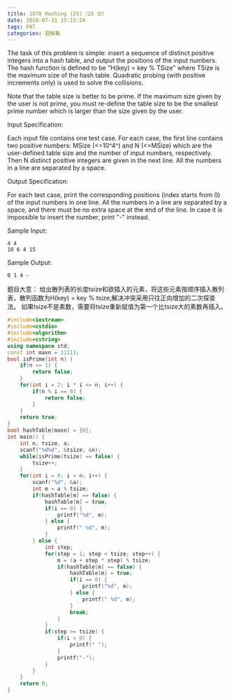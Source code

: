 ```yaml
---
title: 1078 Hashing (25)（25 分）
date: 2018-07-31 15:15:24
tags: PAT
categories: 题解集
---
```


The task of this problem is simple: insert a sequence of distinct positive integers into a hash table, and output the positions of the input numbers. The hash function is defined to be "H(key) = key % TSize" where TSize is the maximum size of the hash table. Quadratic probing (with positive increments only) is used to solve the collisions.

Note that the table size is better to be prime. If the maximum size given by the user is not prime, you must re-define the table size to be the smallest prime number which is larger than the size given by the user.

Input Specification:

Each input file contains one test case. For each case, the first line contains two positive numbers: MSize (<=10^4^) and N (<=MSize) which are the user-defined table size and the number of input numbers, respectively. Then N distinct positive integers are given in the next line. All the numbers in a line are separated by a space.

Output Specification:

For each test case, print the corresponding positions (index starts from 0) of the input numbers in one line. All the numbers in a line are separated by a space, and there must be no extra space at the end of the line. In case it is impossible to insert the number, print "-" instead.

Sample Input:
```
4 4
10 6 4 15
```
Sample Output:
```
0 1 4 -
```

题目大意：
给出散列表的长度tsize和欲插入的元素，将这些元素按顺序插入散列表，散列函数为H(key) = key % tsize,解决冲突采用只往正向增加的二次探查法。
如果tsize不是素数，需要将tsize重新赋值为第一个比tsize大的素数再插入。

```cpp
#include<iostream>
#include<cstdio>
#include<algorithm>
#include<cstring>
using namespace std;
const int maxn = 11111;
bool isPrime(int n) {
    if(n <= 1) {
        return false;
    }
    for(int i = 2; i * i <= n; i++) {
        if(n % i == 0) {
            return false;
        }
    }
    return true;
}
bool hashTable[maxn] = {0};
int main() {
    int n, tsize, a;
    scanf("%d%d", &tsize, &n);
    while(isPrime(tsize) == false) {
        tsize++;
    }
    for(int i = 0; i < n; i++) {
        scanf("%d", &a);
        int m = a % tsize;
        if(hashTable[m] == false) {
            hashTable[m] = true;
            if(i == 0) {
                printf("%d", m);
            } else {
                printf(" %d", m);
            }
        } else {
            int step;
            for(step = 1; step < tsize; step++) {
                m = (a + step * step) % tsize;
                if(hashTable[m] == false) {
                    hashTable[m] = true;
                    if(i == 0) {
                        printf("%d", m);
                    } else {
                        printf(" %d", m);
                    }
                    break;
                }
            }
            if(step >= tsize) {
                if(i > 0) {
                    printf(" ");
                }
                printf("-");
            }
        }
    }
    return 0;
}

```